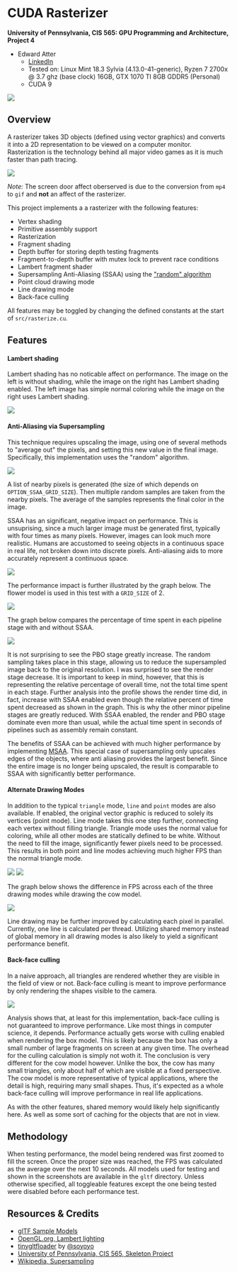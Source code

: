 CUDA Rasterizer
======================

**University of Pennsylvania, CIS 565: GPU Programming and Architecture, Project 4**

* Edward Atter
  * [LinkedIn](https://www.linkedin.com/in/atter/)
  * Tested on: Linux Mint 18.3 Sylvia (4.13.0-41-generic), Ryzen 7 2700x @ 3.7 ghz (base clock) 16GB, GTX 1070 TI 8GB GDDR5 (Personal)
  * CUDA 9

![](img/intro.png)

## Overview

A rasterizer takes 3D objects (defined using vector graphics) and converts it into a 2D representation to be viewed on a computer monitor. Rasterization is the technology behind all major video games as it is much faster than path tracing. 

![](img/box-demo.gif)

_Note:_ The screen door affect oberserved is due to the conversion from `mp4` to `gif` and **not** an affect of the rasterizer.

This project implements a a rasterizer with the following features:
 - Vertex shading
 - Primitive assembly support
 - Rasterization
 - Fragment shading
 - Depth buffer for storing depth testing fragments
 - Fragment-to-depth buffer with mutex lock to prevent race conditions
 - Lambert fragment shader
 - Supersampling Anti-Aliasing (SSAA) using the ["random" algorithm](https://en.wikipedia.org/wiki/Supersampling#Supersampling_patterns)
 - Point cloud drawing mode
 - Line drawing mode
 - Back-face culling

All features may be toggled by changing the defined constants at the start of `src/rasterize.cu`.

## Features

#### Lambert shading

Lambert shading has no noticable affect on performance. The image on the left is without shading, while the image on the right has Lambert shading enabled. The left image has simple normal coloring while the image on the right uses Lambert shading. 

![](img/lambert-comparison.png)


#### Anti-Aliasing via Supersampling

This technique requires upscaling the image, using one of several methods to "average out" the pixels, and setting this new value in the final image. Specifically, this implementation uses the "random" algorithm. 

![](https://upload.wikimedia.org/wikipedia/commons/thumb/a/a3/Supersampling_-_Random.svg/180px-Supersampling_-_Random.svg.png)

A list of nearby pixels is generated (the size of which depends on `OPTION_SSAA_GRID_SIZE`). Then multiple random samples are taken from the nearby pixels. The average of the samples represents the final color in the image. 

SSAA has an significant, negative impact on performance. This is unsuprising, since a much larger image must be generated first, typically with four times as many pixels. However, images can look much more realistic. Humans are accustomed to seeing objects in a continuous space in real life, not broken down into discrete pixels. Anti-aliasing aids to more accurately represent a continuous space. 

![](img/ssaa-comparison.png)

The performance impact is further illustrated by the graph below. The flower model is used in this test with a `GRID_SIZE` of 2.

![](img/ssaa-graph.png)

The graph below compares the percentage of time spent in each pipeline stage with and without SSAA. 

![](img/ssaa-pipelines-graph.png)

It is not surprising to see the PBO stage greatly increase. The random sampling takes place in this stage, allowing us to reduce the supersampled image back to the original resolution. I was surprised to see the render stage decrease. It is important to keep in mind, however, that this is representing the relative percentage of overall time, not the total time spent in each stage. Further analysis into the profile shows the render time did, in fact, increase with SSAA enabled even though the relative percent of time spent decreased as shown in the graph. This is why the other minor pipeline stages are greatly reduced. With SSAA enabled, the render and PBO stage dominate even more than usual, while the actual time spent in seconds of pipelines such as assembly remain constant.

The benefits of SSAA can be achieved with much higher performance by implementing [MSAA](https://en.wikipedia.org/wiki/Multisample_anti-aliasing). This special case of supersampling only upscales edges of the objects, where anti aliasing provides the largest benefit. Since the entire image is no longer being upscaled, the result is comparable to SSAA with significantly better performance. 

#### Alternate Drawing Modes

In addition to the typical `triangle` mode, `line` and `point` modes are also available. If enabled, the original vector graphic is reduced to solely its vertices (point mode). Line mode takes this one step further, connecting each vertex without filling triangle. Triangle mode uses the normal value for coloring, while all other modes are statically defined to be white. Without the need to fill the image, significantly fewer pixels need to be processed. This results in both point and line modes achieving much higher FPS than the normal triangle mode.

![](img/points-cow.png) ![](img/lines-cow.png)

The graph below shows the difference in FPS across each of the three drawing modes while drawing the cow model. 

![](img/draw-mode-graph.png)

Line drawing may be further improved by calculating each pixel in parallel. Currently, one line is calculated per thread. Utilizing shared memory instead of global memory in all drawing modes is also likely to yield a significant performance benefit. 

#### Back-face culling

In a naive approach, all triangles are rendered whether they are visible in the field of view or not. Back-face culling is meant to improve performance by only rendering the shapes visible to the camera. 

![](img/culling-graph.png)

Analysis shows that, at least for this implementation, back-face culling is not guaranteed to improve performance. Like most things in computer science, it depends. Performance actually gets worse with culling enabled when rendering the box model. This is likely because the box has only a small number of large fragments on screen at any given time. The overhead for the culling calculation is simply not woth it. The conclusion is very different for the cow model however. Unlike the box, the cow has many small triangles, only about half of which are visible at a fixed perspective. The cow model is more representative of typical applications, where the detail is high, requiring many small shapes. Thus, it's expected as a whole back-face culling will improve performance in real life applications. 

As with the other features, shared memory would likely help significantly here. As well as some sort of caching for the objects that are not in view. 

## Methodology

When testing performance, the model being rendered was first zoomed to fill the screen. Once the proper size was reached, the FPS was calculated as the average over the next 10 seconds. All models used for testing and shown in the screenshots are available in the `gltf` directory. Unless otherwise specified, all toggleable features except the one being tested were disabled before each performance test. 

## Resources & Credits

 - [glTF Sample Models](https://github.com/KhronosGroup/glTF/blob/master/sampleModels/README.md)
 - [OpenGL.org, Lambert lighting](https://www.opengl.org/sdk/docs/tutorials/ClockworkCoders/lighting.php)
 - [tinygltfloader](https://github.com/syoyo/tinygltfloader) by [@soyoyo](https://github.com/syoyo)
 - [University of Pennsylvania, CIS 565, Skeleton Project](https://github.com/CIS565-Fall-2018/Project4-CUDA-Rasterizer)
 - [Wikipedia, Supersampling](https://en.wikipedia.org/wiki/Supersampling#Supersampling_patterns)

